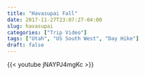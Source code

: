 ```yaml
---
title: "Havasupai Fall"
date: 2017-11-27T23:07:27-04:00
slug: havasupai
categories: ["Trip Video"]
tags: ["Utah", "US South West", "Day Hike"]
draft: false
---
```


{{< youtube jNAYPJ4mgKc >}}
